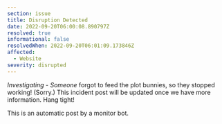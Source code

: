 ```yaml
---
section: issue
title: Disruption Detected
date: 2022-09-20T06:00:08.890797Z
resolved: true
informational: false
resolvedWhen: 2022-09-20T06:01:09.173846Z
affected:
  - Website
severity: disrupted
---
```

*Investigating* - _Someone_ forgot to feed the plot bunnies, so they stopped working! (Sorry.) This incident post will be updated once we have more information. Hang tight!

This is an automatic post by a monitor bot.
        